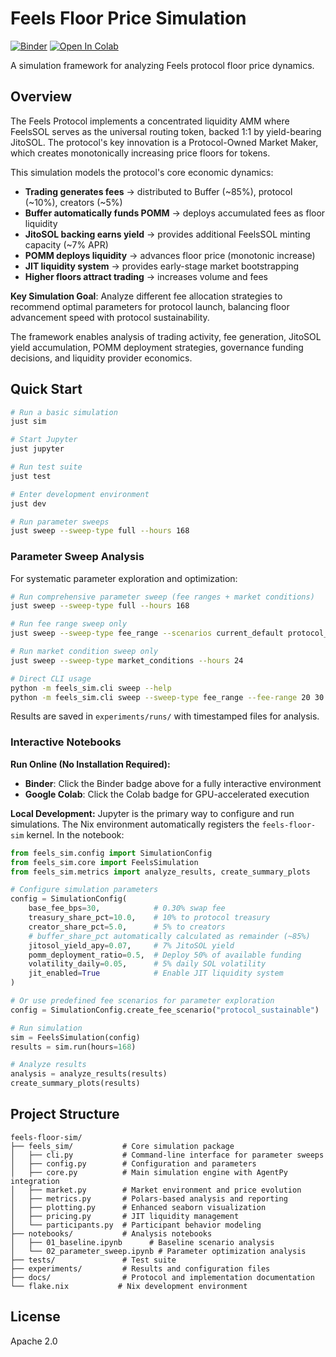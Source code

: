 # Feels Floor Price Simulation

[![Binder](https://mybinder.org/badge_logo.svg)](https://mybinder.org/v2/gh/hxrts/feels-floor-sim/HEAD?labpath=notebooks%2F01_baseline.ipynb)
[![Open In Colab](https://colab.research.google.com/assets/colab-badge.svg)](https://colab.research.google.com/github/hxrts/feels-floor-sim/blob/main/notebooks/01_baseline.ipynb)

A simulation framework for analyzing Feels protocol floor price dynamics.

## Overview

The Feels Protocol implements a concentrated liquidity AMM where FeelsSOL serves as the universal routing token, backed 1:1 by yield-bearing JitoSOL. The protocol's key innovation is a Protocol-Owned Market Maker, which creates monotonically increasing price floors for tokens.

This simulation models the protocol's core economic dynamics:
- **Trading generates fees** → distributed to Buffer (~85%), protocol (~10%), creators (~5%)
- **Buffer automatically funds POMM** → deploys accumulated fees as floor liquidity
- **JitoSOL backing earns yield** → provides additional FeelsSOL minting capacity (~7% APR)
- **POMM deploys liquidity** → advances floor price (monotonic increase)
- **JIT liquidity system** → provides early-stage market bootstrapping
- **Higher floors attract trading** → increases volume and fees

**Key Simulation Goal**: Analyze different fee allocation strategies to recommend optimal parameters for protocol launch, balancing floor advancement speed with protocol sustainability.

The framework enables analysis of trading activity, fee generation, JitoSOL yield accumulation, POMM deployment strategies, governance funding decisions, and liquidity provider economics.

## Quick Start

```bash
# Run a basic simulation
just sim

# Start Jupyter
just jupyter

# Run test suite
just test

# Enter development environment
just dev

# Run parameter sweeps
just sweep --sweep-type full --hours 168
```

### Parameter Sweep Analysis

For systematic parameter exploration and optimization:

```bash
# Run comprehensive parameter sweep (fee ranges + market conditions)
just sweep --sweep-type full --hours 168

# Run fee range sweep only
just sweep --sweep-type fee_range --scenarios current_default protocol_sustainable

# Run market condition sweep only  
just sweep --sweep-type market_conditions --hours 24

# Direct CLI usage
python -m feels_sim.cli sweep --help
python -m feels_sim.cli sweep --sweep-type fee_range --fee-range 20 30 40 50
```

Results are saved in `experiments/runs/` with timestamped files for analysis.

### Interactive Notebooks

**Run Online (No Installation Required):**
- **Binder**: Click the Binder badge above for a fully interactive environment
- **Google Colab**: Click the Colab badge for GPU-accelerated execution

**Local Development:**
Jupyter is the primary way to configure and run simulations. The Nix environment automatically registers the `feels-floor-sim` kernel. In the notebook:

```python
from feels_sim.config import SimulationConfig
from feels_sim.core import FeelsSimulation
from feels_sim.metrics import analyze_results, create_summary_plots

# Configure simulation parameters
config = SimulationConfig(
    base_fee_bps=30,            # 0.30% swap fee
    treasury_share_pct=10.0,    # 10% to protocol treasury
    creator_share_pct=5.0,      # 5% to creators
    # buffer_share_pct automatically calculated as remainder (~85%)
    jitosol_yield_apy=0.07,     # 7% JitoSOL yield
    pomm_deployment_ratio=0.5,  # Deploy 50% of available funding
    volatility_daily=0.05,      # 5% daily SOL volatility
    jit_enabled=True            # Enable JIT liquidity system
)

# Or use predefined fee scenarios for parameter exploration
config = SimulationConfig.create_fee_scenario("protocol_sustainable")

# Run simulation
sim = FeelsSimulation(config)
results = sim.run(hours=168)

# Analyze results
analysis = analyze_results(results)
create_summary_plots(results)
```

## Project Structure

```
feels-floor-sim/
├── feels_sim/           # Core simulation package
│   ├── cli.py           # Command-line interface for parameter sweeps
│   ├── config.py        # Configuration and parameters
│   ├── core.py          # Main simulation engine with AgentPy integration
│   ├── market.py        # Market environment and price evolution
│   ├── metrics.py       # Polars-based analysis and reporting
│   ├── plotting.py      # Enhanced seaborn visualization
│   ├── pricing.py       # JIT liquidity management
│   └── participants.py  # Participant behavior modeling
├── notebooks/           # Analysis notebooks
│   ├── 01_baseline.ipynb      # Baseline scenario analysis
│   └── 02_parameter_sweep.ipynb # Parameter optimization analysis
├── tests/               # Test suite
├── experiments/         # Results and configuration files
├── docs/                # Protocol and implementation documentation
└── flake.nix           # Nix development environment
```

## License

Apache 2.0